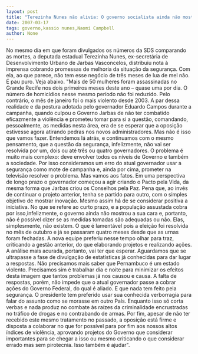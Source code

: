 ```yaml
---
layout: post
title: "Terezinha Nunes não alivia: O governo socialista ainda não mostrou a sua cara"
date: 2007-03-17
tags: governo,kassio nunes,Naomi Campbell
author: None
---
```


No mesmo dia em que foram divulgados os números da SDS comparando as mortes, a deputada estadual Terezinha Nunes, ex-secretária de Desenvolvimento Urbano de Jarbas Vasconcelos, distribuiu nota à imprensa cobrando promessas de melhoria da situação da segurança.
Com ela, ao que parece, não tem esse negócio de três meses de lua de mel não. É pau puro. 
Veja abaixo.
\"Mais de 50 mulheres foram assassinadas no Grande Recife nos dois primeiros meses deste ano – quase uma por dia. O número de homicídios nesse mesmo período não foi reduzido. Pelo contrário, o mês de janeiro foi o mais violento desde 2003.
A par dessa realidade e da postura adotada pelo governador Eduardo Campos durante a campanha, quando culpou o Governo Jarbas de não ter combatido eficazmente a violência e prometeu tomar para si a questão, comandando, pessoalmente, as medidas nesta área, era de se esperar que a oposição estivesse agora atirando pedras nos novos administradores.
Mas não é isso que vamos fazer. Entendemos lá atrás, e continuamos com o mesmo pensamento, que a questão da segurança, infelizmente, não vai ser resolvida por um, dois ou até três ou quatro governadores. O problema é muito mais complexo: deve envolver todos os níveis de Governo e também a sociedade.
Por isso consideramos um erro do atual governador usar a segurança como mote de campanha e, ainda por cima, prometer na televisão resolver o problema.
Mas vamos aos fatos. Em uma perspectiva de longo prazo o governador começou a agir criando o Pacto pela Vida, da mesma forma que Jarbas criou os Conselhos pela Paz. Pena que, ao invés de continuar o projeto anterior, tenha se partido para outro, com o simples objetivo de mostrar inovação. 
Mesmo assim há de se considerar positiva a iniciativa.
No que se refere ao curto prazo, e a população assustada cobra por isso,infelizmente, o governo ainda não mostrou a sua cara e, portanto, não é possível dizer se as medidas tomadas são adequadas ou não. Elas, simplesmente, não existem. O que é lamentável pois a eleição foi resolvida no mês de outubro e já se passaram quatro meses desde que as urnas foram fechadas. A nova equipe preferiu nesse tempo olhar para traz, criticando a gestão anterior, do que elaborando projetos e realizando ações.
A análise mais acurada, portanto, vai ter que esperar. Aguardamos que se ultrapasse a fase de divulgação de estatísticas já conhecidas para dar lugar a respostas. Não precisamos mais saber que Pernambuco é um estado violento.
Precisamos sim é trabalhar dia e noite para minimizar os efeitos desta imagem que tantos problemas já nos causou e causa.
A falta de respostas, porém, não impede que o atual governador passe a cobrar ações do Governo Federal, do qual é aliado. E que nada tem feito pela segurança. O presidente tem preferido usar sua conhecida verborragia para falar do assunto como se morasse em outro País. Enquanto isso só corta verbas e nada produz no combate às raízes da criminalidade encrustradas no tráfico de drogas e no contrabando de armas.
Por fim, apesar de não ter recebido este mesmo tratamento no passado, a oposição está firme e disposta a colaborar no que for possível para por fim aos nossos altos índices de violência, aprovando projetos do Governo que considerar importantes para se chegar a isso ou mesmo criticando o que considerar errado mas sem pirotecnia. Isso também é ajudar\". 